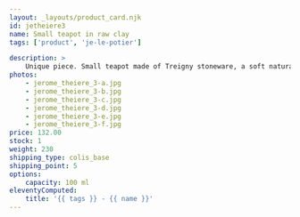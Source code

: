 ```yaml
---
layout: _layouts/product_card.njk
id: jetheiere3
name: Small teapot in raw clay
tags: ['product', 'je-le-potier']

description: >
    Unique piece. Small teapot made of Treigny stoneware, a soft natural clay. This teapot is not glazed and will acquire a unique patina over time. The pouring is fluid and fast.
photos:
    - jerome_theiere_3-a.jpg
    - jerome_theiere_3-b.jpg
    - jerome_theiere_3-c.jpg
    - jerome_theiere_3-d.jpg
    - jerome_theiere_3-e.jpg
    - jerome_theiere_3-f.jpg
price: 132.00
stock: 1
weight: 230
shipping_type: colis_base
shipping_point: 5
options:
    capacity: 100 ml
eleventyComputed:
    title: '{{ tags }} - {{ name }}'
---
```

